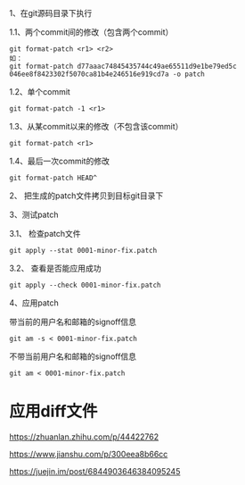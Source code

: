1、在git源码目录下执行

1.1、两个commit间的修改（包含两个commit）

```
git format-patch <r1> <r2>
如：
git format-patch d77aaac74845435744c49ae65511d9e1be79ed5c 046ee8f8423302f5070ca81b4e246516e919cd7a -o patch
```

1.2、单个commit

```
git format-patch -1 <r1>
```

1.3、从某commit以来的修改（不包含该commit）

```
git format-patch <r1>
```

1.4、最后一次commit的修改

```
git format-patch HEAD^
```

2、 把生成的patch文件拷贝到目标git目录下

3、测试patch

3.1、 检查patch文件

```
git apply --stat 0001-minor-fix.patch
```

3.2、 查看是否能应用成功

```
git apply --check 0001-minor-fix.patch
```

4、应用patch

带当前的用户名和邮箱的signoff信息

```
git am -s < 0001-minor-fix.patch
```

不带当前用户名和邮箱的signoff信息

```
git am < 0001-minor-fix.patch
```


# 应用diff文件

https://zhuanlan.zhihu.com/p/44422762


https://www.jianshu.com/p/300eea8b66cc

https://juejin.im/post/6844903646384095245
